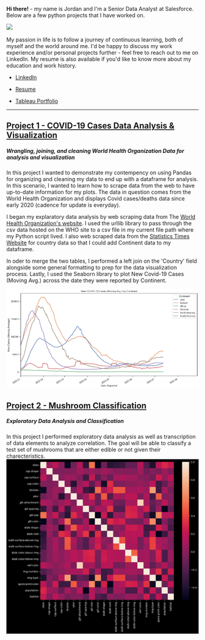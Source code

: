 
**Hi there!** - my name is Jordan and I'm a Senior Data Analyst at Salesforce. Below are a few python projects that I have worked on.

![](Jordans-Portfolio/images/DSC05105.jpg)

My passion in life is to follow a journey of continuous learning, both of myself and the world around me. I'd be happy to discuss my work experience and/or personal projects further - feel free to reach out to me on LinkedIn. My resume is also available if you'd like to know more about my education and work history.

* [LinkedIn](https://www.linkedin.com/in/jordandavis0112/)

* [Resume](https://github.com/JdGithub0112/Jordans-Portfolio/blob/main/JordanDavis_Resume_2023.pdf)

* [Tableau Portfolio](https://public.tableau.com/app/profile/jordan.davis5657#!/?newProfile=&activeTab=0)

***

## [Project 1 - COVID-19 Cases Data Analysis & Visualization](https://github.com/JdGithub0112/Jordans-Portfolio/blob/main/Python%20Projects/Covid-19_CaseData.py)
##### *Wrangling, joining, and cleaning World Health Organization Data for analysis and visualization*
In this project I wanted to demonstrate my contempency on using Pandas for organizing and cleaning my data to end up with a dataframe for analysis. In this scenario, I wanted to learn how to scrape data from the web to have up-to-date information for my plots. The data in question comes from the World Health Organization and displays Covid cases/deaths data since early 2020 (cadence for update is everyday).

I began my explaratory data analysis by web scraping data from The [World Health Organization's website](https://covid19.who.int/data). I used the urllib library to pass through the csv data hosted on the WHO site to a csv file in my current file path where my Python script lived. I also web scraped data from the [Statistics Times Website](https://statisticstimes.com/geography/countries-by-continents.php) for country data so that I could add Continent data to my dataframe.

In oder to merge the two tables, I performed a left join on the 'Country' field alongside some general formatting to prep for the data visualization process. Lastly, I used the Seaborn library to plot New Covid-19 Cases (Moving Avg.) across the date they were reported by Continent.


![New C19 Cases (Moving Average) by Continent](images/Project1_fig1.png)

## [Project 2 - Mushroom Classification](https://github.com/JdGithub0112/Jordans-Portfolio/blob/main/Python%20Projects/mushroom_Classification.py)
##### *Exploratory Data Analysis and Classification*
In this project I performed exploratory data analysis as well as transcription of data elements to analyze correlation. The goal will be able to classify a test set of mushrooms that are either edible or not given their charecteristics.
![Correalation of various categorical Mushroom attributes](images/mushroomcorraoutput.png)
